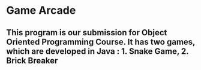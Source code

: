 # Game Arcade
## This program is our submission for Object Oriented Programming Course. It has two games, which are developed in Java : 1. Snake Game, 2. Brick Breaker
